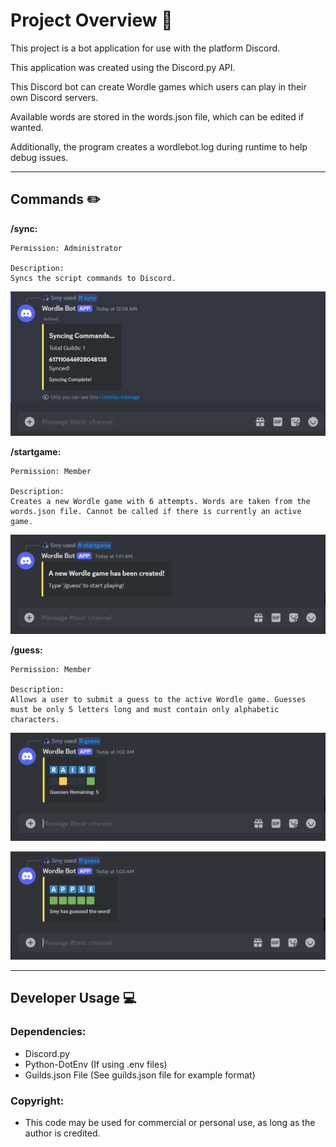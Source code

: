 # Project Overview 📎

This project is a bot application for use with the platform Discord.

This application was created using the Discord.py API.

This Discord bot can create Wordle games which users can play in their own Discord servers.

Available words are stored in the words.json file, which can be edited if wanted.

Additionally, the program creates a wordlebot.log during runtime to help debug issues.

---

## Commands ✏️

**/sync:** 
    
    Permission: Administrator

    Description:
    Syncs the script commands to Discord.

![sync example](images/sync.png)

**/startgame:** 
    
    Permission: Member

    Description: 
    Creates a new Wordle game with 6 attempts. Words are taken from the words.json file. Cannot be called if there is currently an active game.

![startgame example](images/startgame.png)

**/guess:** 
    
    Permission: Member

    Description:
    Allows a user to submit a guess to the active Wordle game. Guesses must be only 5 letters long and must contain only alphabetic characters.

![guess example1](images/guess1.png)

![guess example2](images/guess2.png)

---

## Developer Usage 💻

### Dependencies:
- Discord.py
- Python-DotEnv (If using .env files)
- Guilds.json File (See guilds.json file for example format)

### Copyright: 
- This code may be used for commercial or personal use, as long as the author is credited.
